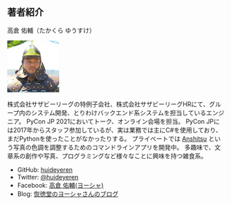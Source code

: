 ## 著者紹介

高倉 佑輔（たかくら ゆうすけ）

![顔写真](./Iosif.jpg)

株式会社サザビーリーグの特例子会社、株式会社サザビーリーグHRにて、グループ内のシステム開発、とりわけバックエンド系システムを担当しているエンジニア。
PyCon JP 2021においてトーク、オンライン会場を担当。
PyCon JPには2017年からスタッフ参加しているが、実は業務では主にC#を使用しており、まだPythonを使ったことがなかったりする。
プライベートでは [Anshitsu](https://github.com/huideyeren/anshitsu) という写真の色調を調整するためのコマンドラインアプリを開発中。
多趣味で、文章系の創作や写真、プログラミングなど様々なことに興味を持つ雑食系。

- GitHub: [huideyeren](https://github.com/huideyeren)
- Twitter: [@huideyeren](https://twitter.com/huideyeren)
- Facebook: [高倉 佑輔(ヨーシャ)](https://www.facebook.com/iosif.takakura.yusuke)
- Blog: [恢徳堂のヨーシャさんのブログ](https://huideyeren.info/)
